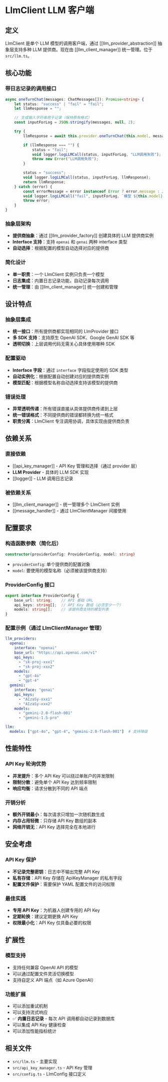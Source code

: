 # LlmClient LLM 客户端

## 定义

LlmClient 是单个 LLM 模型的调用客户端，通过 [[llm_provider_abstraction]] 抽象层支持多种 LLM 提供商。现在由 [[llm_client_manager]] 统一管理。位于 `src/llm.ts`。

## 核心功能

### 带日志记录的调用接口
```typescript
async oneTurnChat(messages: ChatMessages[]): Promise<string> {
    let status: "success" | "fail" = "fail";
    let llmResponse = "";

    // 生成输入字符串用于记录（保持原有格式）
    const inputForLog = JSON.stringify(messages, null, 2);

    try {
        llmResponse = await this.provider.oneTurnChat(this.model, messages);

        if (llmResponse === "") {
            status = "fail";
            void logger.logLLMCall(status, inputForLog, "LLM调用失败");
            throw new Error("LLM调用失败");
        }

        status = "success";
        void logger.logLLMCall(status, inputForLog, llmResponse);
        return llmResponse;
    } catch (error) {
        const errorMessage = error instanceof Error ? error.message : JSON.stringify(error, null, 2);
        void logger.logLLMCall("fail", inputForLog, `模型 ${this.model} 调用失败: ${errorMessage}`);
        throw error;
    }
}
```

### 抽象层架构
- **提供商抽象**：通过 [[llm_provider_factory]] 创建具体的 LLM 提供商实例
- **Interface 支持**：支持 `openai` 和 `genai` 两种 interface 类型
- **自动选择**：根据配置的模型自动选择对应的提供商

### 简化设计
- **单一职责**：一个 LlmClient 实例只负责一个模型
- **日志集成**：内置日志记录功能，自动记录每次调用
- **统一管理**：由 [[llm_client_manager]] 统一创建和管理

## 设计特点

### 抽象层集成
- **统一接口**：所有提供商都实现相同的 LlmProvider 接口
- **多 SDK 支持**：支持原生 OpenAI SDK、Google GenAI SDK 等
- **透明切换**：上层调用代码无需关心具体使用哪种 SDK

### 配置驱动
- **Interface 字段**：通过 `interface` 字段指定使用的 SDK 类型
- **自动实例化**：根据配置自动创建对应的提供商实例
- **模型匹配**：根据模型名称自动选择支持该模型的提供商

### 错误处理
- **异常透明传递**：所有错误直接从具体提供商传递到上层
- **统一错误格式**：不同提供商的错误都转换为统一格式
- **职责分离**：LlmClient 专注调用协调，具体实现由提供商负责

## 依赖关系

### 直接依赖
- [[api_key_manager]] - API Key 管理和选择（通过 provider 层）
- **LLM Provider** - 具体的 LLM SDK 实现
- [[logger]] - LLM 调用日志记录

### 被依赖关系
- [[llm_client_manager]] - 统一管理多个 LlmClient 实例
- [[message_handler]] - 通过 LlmClientManager 间接使用

## 配置要求

### 构造函数参数（简化后）
```typescript
constructor(providerConfig: ProviderConfig, model: string)
```

- `providerConfig`: 单个提供商的配置对象
- `model`: 要使用的模型名称（必须被该提供商支持）

### ProviderConfig 接口
```typescript
export interface ProviderConfig {
    base_url: string;    // API 基础 URL
    api_keys: string[];  // API Key 数组（必须至少一个）
    models: string[];    // 该提供商支持的模型列表
}
```

### 配置示例（通过 LlmClientManager 管理）
```yaml
llm_providers:
  openai:
    interface: "openai"
    base_url: "https://api.openai.com/v1"
    api_keys:
      - "sk-proj-xxx1"
      - "sk-proj-xxx2"
    models:
      - "gpt-4o"
      - "gpt-4"
  gemini:
    interface: "genai"
    api_keys:
      - "AIzaSy-xxx1"
      - "AIzaSy-xxx2"
    models:
      - "gemini-2.0-flash-001"
      - "gemini-1.5-pro"

llm:
  models: ["gpt-4o", "gpt-4", "gemini-2.0-flash-001"]  # 支持降级
```

## 性能特性

### API Key 轮询优势
- **并发提升**：多个 API Key 可以绕过单账户的并发限制
- **限制分散**：避免单个 API Key 达到频率限制
- **响应均衡**：请求分散到不同的 API 端点

### 开销分析
- **额外开销最小**：每次请求只增加一次随机数生成
- **内存占用轻微**：只存储 API Key 数组的副本
- **网络开销无**：API Key 选择完全在本地进行

## 安全考虑

### API Key 保护
- **不记录完整密钥**：日志中不输出完整 API Key
- **私有存储**：API Key 存储在 ApiKeyManager 的私有字段
- **配置文件保护**：需要保护 YAML 配置文件的访问权限

### 最佳实践
- **专用 API Key**：为机器人创建专用的 API Key
- **定期轮换**：建议定期更换 API Key
- **权限最小化**：API Key 仅具备必要的权限

## 扩展性

### 模型支持
- 支持任何兼容 OpenAI API 的模型
- 可以通过配置文件灵活切换模型
- 支持自定义 API 端点（如 Azure OpenAI）

### 功能扩展
- 可以添加重试机制
- 可以支持流式响应
- ✅ **内置日志记录** - 每次 API 调用都自动记录到数据库
- 可以集成 API Key 健康检查
- 可以添加性能指标统计

## 相关文件
- `src/llm.ts` - 主要实现
- `src/api_key_manager.ts` - API Key 管理
- `src/config.ts` - LlmConfig 接口定义